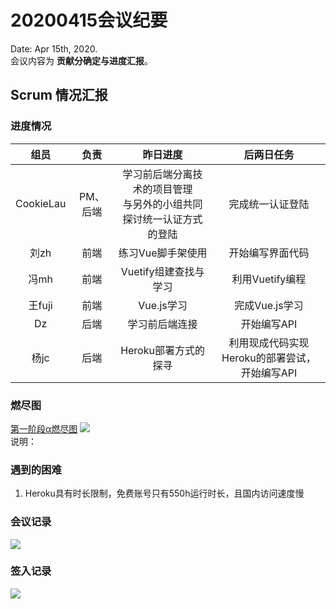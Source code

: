# 20200415会议纪要  

Date: Apr 15th, 2020.  
会议内容为 **贡献分确定与进度汇报**。

## Scrum 情况汇报
### 进度情况  
|组员|负责|昨日进度|后两日任务|   
|:--:|:--:|:--:|:--:|
|CookieLau|PM、后端|学习前后端分离技术的项目管理<br/>与另外的小组共同探讨统一认证方式的登陆|完成统一认证登陆|
|刘zh|前端|练习Vue脚手架使用|开始编写界面代码|
|冯mh|前端|Vuetify组建查找与学习|利用Vuetify编程|
|王fuji|前端|Vue.js学习|完成Vue.js学习|
|Dz|后端|学习前后端连接|开始编写API|
|杨jc|后端|Heroku部署方式的探寻|利用现成代码实现Heroku的部署尝试，开始编写API|  

### 燃尽图
[第一阶段α燃尽图](http://radekstepan.com/burnchart/#!/SE-UltraSoft/docs/1) 
![](https://i.niupic.com/images/2020/04/16/7qO4.png)   
说明：

### 遇到的困难
1. Heroku具有时长限制，免费账号只有550h运行时长，且国内访问速度慢  


### 会议记录  
![](https://i.niupic.com/images/2020/04/15/7quQ.png)


### 签入记录
![](https://i.niupic.com/images/2020/04/16/7qOa.png)  

